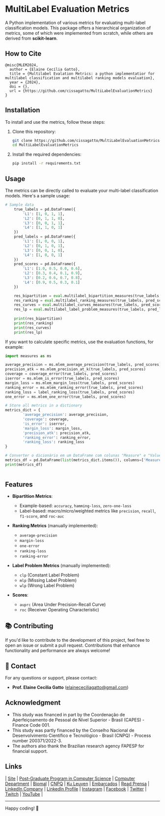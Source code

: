 # MultiLabel Evaluation Metrics

A Python implementation of various metrics for evaluating multi-label classification models. This package offers a hierarchical organization of metrics, some of which were implemented from scratch, while others are derived from **scikit-learn**.

## How to Cite

```plaintext
@misc{MLEM2024,
  author = {Elaine Cecília Gatto},
  title = {Multilabel Evalation Metrics: a python implementatior for multilabel classification and multilabel ranking models evaluation},  
  year = {2024},  
  doi = {},
  url = {https://github.com/cissagatto/MultiLabelEvaluationMetrics}
}
```

## Installation

To install and use the metrics, follow these steps:

1. Clone this repository:
   ```bash
   git clone https://github.com/cissagatto/MultiLabelEvaluationMetrics.git
   cd MultiLabelEvaluationMetrics
   ```

2. Install the required dependencies:
   ```bash
   pip install -r requirements.txt
   ```

## Usage

The metrics can be directly called to evaluate your multi-label classification models. Here's a sample usage:

```python
# Sample data
    true_labels = pd.DataFrame({
        'L1': [1, 0, 1, 1],
        'L2': [0, 1, 1, 0],
        'L3': [0, 0, 1, 1],
        'L4': [1, 1, 0, 1]
    })
    pred_labels = pd.DataFrame({
        'L1': [1, 0, 0, 1],
        'L2': [0, 1, 0, 1],
        'L3': [0, 0, 1, 0],
        'L4': [1, 0, 0, 1]
    })
    pred_scores = pd.DataFrame({
        'L1': [1.0, 0.5, 0.0, 0.6],
        'L2': [0.3, 0.4, 0.1, 0.9],
        'L3': [0.2, 0.6, 0.7, 0.8],
        'L4': [0.9, 0.5, 0.3, 0.1]
    })

    res_bipartition = eval.multilabel_bipartition_measures(true_labels, pred_labels)   
    res_ranking = eval.multilabel_ranking_measures(true_labels, pred_scores)
    res_curves = eval.multilabel_curves_measures(true_labels, pred_scores)
    res_lp = eval.multilabel_label_problem_measures(true_labels, pred_labels)
    
    print(res_bipartition)
    print(res_ranking)
    print(res_curves)
    print(res_lp)
```

If you want to calculate specific metrics, use the evaluation functions, for example:

```python
import measures as ms

average_precision = ms.mlem_average_precision(true_labels, pred_scores)
precision_atk = ms.mlem_precision_at_k(true_labels, pred_scores)
coverage = coverage_error(true_labels, pred_scores)
iserror = ms.mlem_is_error(true_labels, pred_scores)
margin_loss = ms.mlem_margin_loss(true_labels, pred_scores)       
ranking_error = ms.mlem_ranking_error(true_labels, pred_scores)       
ranking_loss = label_ranking_loss(true_labels, pred_scores)
one_error = ms.mlem_one_error(true_labels, pred_scores)

# Store all metrics in a dictionary
metrics_dict = {
        'average_precision': average_precision,
        'coverage': coverage,
        'is_error': iserror,
        'margin_loss': margin_loss,
        'precision_atk': precision_atk,
        'ranking_error': ranking_error,
        'ranking_loss': ranking_loss    
}

# Converter o dicionário em um DataFrame com colunas "Measure" e "Value"
metrics_df = pd.DataFrame(list(metrics_dict.items()), columns=['Measure', 'Value'])
print(metrics_df)
   
```

## Features

- **Bipartition Metrics**:
  - Example-based: `accuracy`, `hamming-loss`, `zero-one-loss`
  - Label-based: macro/micro/weighted metrics like `precision`, `recall`, `f1-score`, and `roc-auc`
  
- **Ranking Metrics** (manually implemented):
  - `average-precision`
  - `margin-loss`
  - `one-error`
  - `ranking-loss`
  - `ranking-error`
  
- **Label Problem Metrics** (manually implemented):
  - `clp` (Constant Label Problem)
  - `mlp` (Missing Label Problem)
  - `wlp` (Wrong Label Problem)

- **Scores**:
  - `auprc` (Area Under Precision-Recall Curve)
  - `roc` (Receiver Operating Characteristic)

## 📚 **Contributing**

If you'd like to contribute to the development of this project, feel free to open an issue or submit a pull request. Contributions that enhance functionality and performance are always welcome!

## 📧 **Contact**

For any questions or support, please contact:
- **Prof. Elaine Cecilia Gatto** (elainececiliagatto@gmail.com)

## Acknowledgment

- This study was financed in part by the Coordenação de Aperfeiçoamento de Pessoal de Nível Superior - Brasil (CAPES) - Finance Code 001.
- This study was partly financed by the Conselho Nacional de Desenvolvimento Científico e Tecnológico - Brasil (CNPQ) - Process number 200371/2022-3.
- The authors also thank the Brazilian research agency FAPESP for financial support.

## Links

| [Site](https://sites.google.com/view/professor-cissa-gatto) | [Post-Graduate Program in Computer Science](http://ppgcc.dc.ufscar.br/pt-br) | [Computer Department](https://site.dc.ufscar.br/) | [Biomal](http://www.biomal.ufscar.br/) | [CNPQ](https://www.gov.br/cnpq/pt-br) | [Ku Leuven](https://kulak.kuleuven.be/) | [Embarcados](https://www.embarcados.com.br/author/cissa/) | [Read Prensa](https://prensa.li/@cissa.gatto/) | [LinkedIn Company](https://www.linkedin.com/company/27241216) | [LinkedIn Profile](https://www.linkedin.com/in/elainececiliagatto/) | [Instagram](https://www.instagram.com/cissagatto) | [Facebook](https://www.facebook.com/cissagatto) | [Twitter](https://twitter.com/cissagatto) | [Twitch](https://www.twitch.tv/cissagatto) | [YouTube](https://www.youtube.com/CissaGatto) |

---

Happy coding! 🚀
